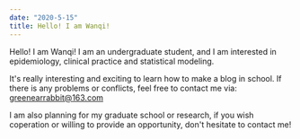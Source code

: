 ```yaml
---
date: "2020-5-15"
title: Hello! I am Wanqi!
---
```



Hello! I am Wanqi! I am an undergraduate student, and I am interested in epidemiology, clinical practice and statistical modeling. 

It's really interesting and exciting to learn how to make a blog in school. If there is any problems or conflicts, feel free to contact me via: greenearrabbit@163.com 

I am also planning for my graduate school or research, if you wish coperation or willing to provide an opportunity, don't hesitate to contact me!


